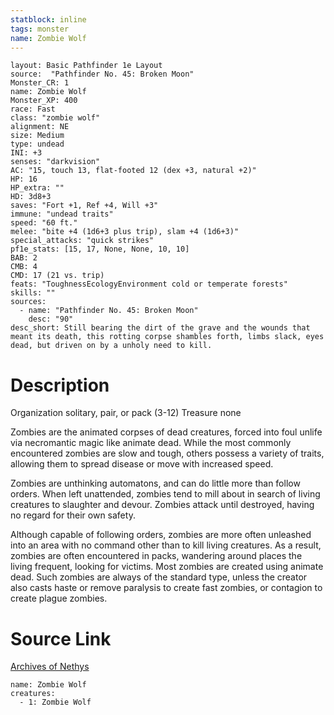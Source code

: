 ```yaml
---
statblock: inline
tags: monster
name: Zombie Wolf
---
```

```statblock
layout: Basic Pathfinder 1e Layout
source:  "Pathfinder No. 45: Broken Moon"
Monster_CR: 1
name: Zombie Wolf
Monster_XP: 400
race: Fast
class: "zombie wolf"
alignment: NE
size: Medium
type: undead
INI: +3
senses: "darkvision"
AC: "15, touch 13, flat-footed 12 (dex +3, natural +2)"
HP: 16
HP_extra: ""
HD: 3d8+3
saves: "Fort +1, Ref +4, Will +3"
immune: "undead traits"
speed: "60 ft."
melee: "bite +4 (1d6+3 plus trip), slam +4 (1d6+3)"
special_attacks: "quick strikes"
pf1e_stats: [15, 17, None, None, 10, 10]
BAB: 2
CMB: 4
CMD: 17 (21 vs. trip)
feats: "ToughnessEcologyEnvironment cold or temperate forests"
skills: ""
sources:
  - name: "Pathfinder No. 45: Broken Moon"
    desc: "90"
desc_short: Still bearing the dirt of the grave and the wounds that meant its death, this rotting corpse shambles forth, limbs slack, eyes dead, but driven on by a unholy need to kill.
```
# Description
Organization solitary, pair, or pack (3-12)
Treasure none

Zombies are the animated corpses of dead creatures, forced into foul unlife via necromantic magic like animate dead. While the most commonly encountered zombies are slow and tough, others possess a variety of traits, allowing them to spread disease or move with increased speed.

Zombies are unthinking automatons, and can do little more than follow orders. When left unattended, zombies tend to mill about in search of living creatures to slaughter and devour. Zombies attack until destroyed, having no regard for their own safety.

Although capable of following orders, zombies are more often unleashed into an area with no command other than to kill living creatures. As a result, zombies are often encountered in packs, wandering around places the living frequent, looking for victims. Most zombies are created using animate dead. Such zombies are always of the standard type, unless the creator also casts haste or remove paralysis to create fast zombies, or contagion to create plague zombies.
# Source Link
[Archives of Nethys](https://aonprd.com/MonsterDisplay.aspx?ItemName=Zombie%20Wolf)
```encounter-table
name: Zombie Wolf
creatures:
  - 1: Zombie Wolf
```
